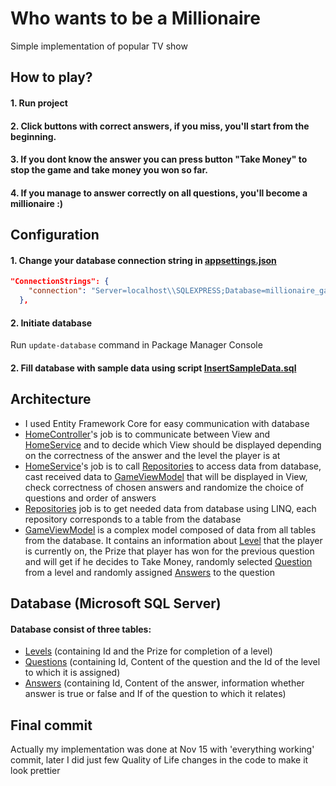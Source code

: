 # Who wants to be a Millionaire

Simple implementation of popular TV show

## How to play?

#### 1. Run project
#### 2. Click buttons with correct answers, if you miss, you'll start from the beginning. 
#### 3. If you dont know the answer you can press button "Take Money" to stop the game and take money you won so far.
#### 4. If you manage to answer correctly on all questions, you'll become a millionaire :)

## Configuration

#### 1. Change your database connection string in [appsettings.json](https://github.com/dtamon/Task2_MillionaireGame/blob/master/Task2_MillionaireGame/appsettings.json)
````json
"ConnectionStrings": {
    "connection": "Server=localhost\\SQLEXPRESS;Database=millionaire_game;Trusted_Connection=True;TrustServerCertificate=True;"
  },
  ````
#### 2. Initiate database
Run `update-database` command in Package Manager Console
#### 2. Fill database with sample data using script [InsertSampleData.sql](https://github.com/dtamon/Task2_MillionaireGame/blob/master/InsertSampleData.sql)


## Architecture

- I used Entity Framework Core for easy communication with database
- [HomeController](https://github.com/dtamon/Task2_MillionaireGame/blob/master/Task2_MillionaireGame/Controllers/HomeController.cs)'s job is to communicate between View and [HomeService](https://github.com/dtamon/Task2_MillionaireGame/blob/master/Task2_MillionaireGame/Services/HomeService.cs) and to decide which View should be displayed depending on the correctness of the answer and the level the player is at 
- [HomeService](https://github.com/dtamon/Task2_MillionaireGame/blob/master/Task2_MillionaireGame/Services/HomeService.cs)'s job is to call [Repositories](https://github.com/dtamon/Task2_MillionaireGame/tree/master/Task2_MillionaireGame/Repositories) to access data from database, cast received data to [GameViewModel](https://github.com/dtamon/Task2_MillionaireGame/tree/master/Task2_MillionaireGame/Models) that will be displayed in View, check correctness of chosen answers and randomize the choice of questions and order of answers 
- [Repositories](https://github.com/dtamon/Task2_MillionaireGame/tree/master/Task2_MillionaireGame/Repositories) job is to get needed data from database using LINQ, each repository corresponds to a table from the database
- [GameViewModel](https://github.com/dtamon/Task2_MillionaireGame/blob/master/Task2_MillionaireGame/Models/GameViewModel.cs) is a complex model composed of data from all tables from the database. It contains an information about [Level](https://github.com/dtamon/Task2_MillionaireGame/blob/master/Task2_MillionaireGame/Context/Level.cs) that the player is currently on, the Prize that player has won for the previous question and will get if he decides to Take Money, randomly selected [Question](https://github.com/dtamon/Task2_MillionaireGame/blob/master/Task2_MillionaireGame/Context/Question.cs) from a level and randomly assigned [Answers](https://github.com/dtamon/Task2_MillionaireGame/blob/master/Task2_MillionaireGame/Context/Question.cs) to the question

## Database (Microsoft SQL Server)
#### Database consist of three tables:
- [Levels](https://github.com/dtamon/Task2_MillionaireGame/blob/master/Task2_MillionaireGame/Context/Level.cs) (containing Id and the Prize for completion of a level)
- [Questions](https://github.com/dtamon/Task2_MillionaireGame/blob/master/Task2_MillionaireGame/Context/Question.cs) (containing Id, Content of the question and the Id of the level to which it is assigned)
- [Answers](https://github.com/dtamon/Task2_MillionaireGame/blob/master/Task2_MillionaireGame/Context/Question.cs) (containing Id, Content of the answer, information whether answer is true or false and If of the question to which it relates)

## Final commit
Actually my implementation was done at Nov 15 with 'everything working' commit, later I did just few Quality of Life changes in the code to make it look prettier
